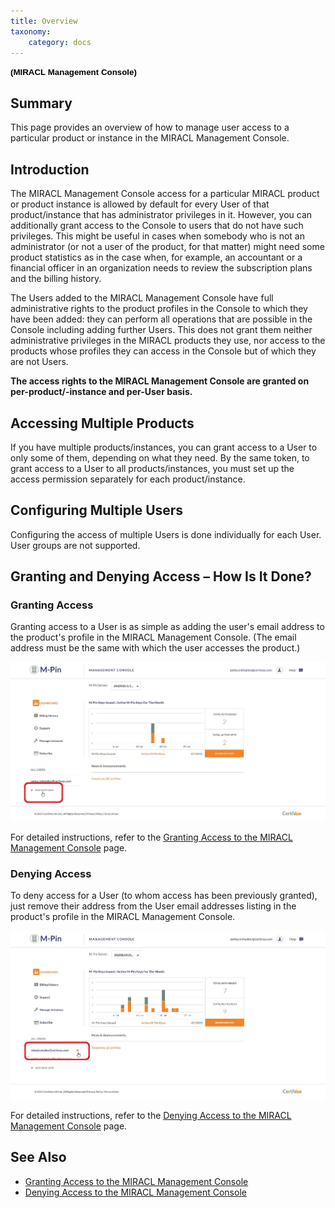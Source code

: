 ```yaml
---
title: Overview
taxonomy:
    category: docs
---
```


**<span style="font-size:10.0pt;line-height:106%;font-family:
&quot;Verdana&quot;,sans-serif;color:black;background:white">(MIRACL Management Console)</span>**

Summary
-------

This page provides an overview of how to manage user access to a particular product or instance in the MIRACL Management Console.

Introduction
------------

The MIRACL Management Console access for a particular MIRACL product or product instance is allowed by default for every User of that product/instance that has administrator privileges in it. However, you can additionally grant access to the Console to users that do not have such privileges. This might be useful in cases when somebody who is not an administrator (or not a user of the product, for that matter) might need some product statistics as in the case when, for example, an accountant or a financial officer in an organization needs to review the subscription plans and the billing history.

The Users added to the MIRACL Management Console have full administrative rights to the product profiles in the Console to which they have been added: they can perform all operations that are possible in the Console including adding further Users. This does not grant them neither administrative privileges in the MIRACL products they use, nor access to the products whose profiles they can access in the Console but of which they are not Users.

**The access rights to the MIRACL Management Console are granted on per-product/-instance and per-User basis.**

Accessing Multiple Products
---------------------------

If you have multiple products/instances, you can grant access to a User to only some of them, depending on what they need. By the same token, to grant access to a User to all products/instances, you must set up the access permission separately for each product/instance.

Configuring Multiple Users
--------------------------

Configuring the access of multiple Users is done individually for each User. User groups are not supported.

Granting and Denying Access – How Is It Done?
---------------------------------------------

### Granting Access

Granting access to a User is as simple as adding the user's email address to the product's profile in the MIRACL Management Console. (The email address must be the same with which the user accesses the product.)

![Adding a User to the MIRACL Management Console](/images/screenshot_13(7).jpg?dc=201507241330-99)

For detailed instructions, refer to the [Granting Access to the MIRACL Management Console](#) page.

### Denying Access

To deny access for a User (to whom access has been previously granted), just remove their address from the User email addresses listing in the product's profile in the MIRACL Management Console.

![Removing a User from the MIRACL Management Console](/images/screenshot_14(2).jpg?dc=201507241336-108)

For detailed instructions, refer to the [Denying Access to the MIRACL Management Console](#) page.

See Also
--------

-   [Granting Access to the MIRACL Management Console](#)
-   [Denying Access to the MIRACL Management Console](#)